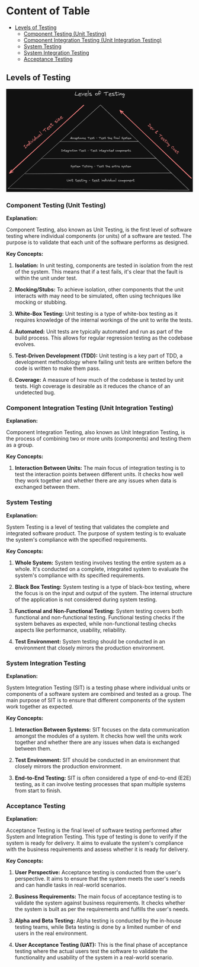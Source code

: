# Content of Table

- [Levels of Testing](#levels-of-testing)
  - [Component Testing (Unit Testing)](#component-testing-unit-testing)
  - [Component Integration Testing (Unit Integration Testing)](#component-integration-testing-unit-integration-testing)
  - [System Testing](#system-testing)
  - [System Integration Testing](#system-integration-testing)
  - [Acceptance Testing](#acceptance-testing)

## Levels of Testing

![alt text](./images/testLevels.png)

### Component Testing (Unit Testing)

**Explanation:**

Component Testing, also known as Unit Testing, is the first level of software testing where individual components (or units) of a software are tested. The purpose is to validate that each unit of the software performs as designed.

**Key Concepts:**

1. **Isolation:** In unit testing, components are tested in isolation from the rest of the system. This means that if a test fails, it's clear that the fault is within the unit under test.

2. **Mocking/Stubs:** To achieve isolation, other components that the unit interacts with may need to be simulated, often using techniques like mocking or stubbing.

3. **White-Box Testing:** Unit testing is a type of white-box testing as it requires knowledge of the internal workings of the unit to write the tests.

4. **Automated:** Unit tests are typically automated and run as part of the build process. This allows for regular regression testing as the codebase evolves.

5. **Test-Driven Development (TDD):** Unit testing is a key part of TDD, a development methodology where failing unit tests are written before the code is written to make them pass.

6. **Coverage:** A measure of how much of the codebase is tested by unit tests. High coverage is desirable as it reduces the chance of an undetected bug.

### Component Integration Testing (Unit Integration Testing)

**Explanation:**

Component Integration Testing, also known as Unit Integration Testing, is the process of combining two or more units (components) and testing them as a group.

**Key Concepts:**

1. **Interaction Between Units:** The main focus of integration testing is to test the interaction points between different units. It checks how well they work together and whether there are any issues when data is exchanged between them.

### System Testing

**Explanation:**

System Testing is a level of testing that validates the complete and integrated software product. The purpose of system testing is to evaluate the system's compliance with the specified requirements.

**Key Concepts:**

1. **Whole System:** System testing involves testing the entire system as a whole. It's conducted on a complete, integrated system to evaluate the system's compliance with its specified requirements.

2. **Black Box Testing:** System testing is a type of black-box testing, where the focus is on the input and output of the system. The internal structure of the application is not considered during system testing.

3. **Functional and Non-Functional Testing:** System testing covers both functional and non-functional testing. Functional testing checks if the system behaves as expected, while non-functional testing checks aspects like performance, usability, reliability.

4. **Test Environment:** System testing should be conducted in an environment that closely mirrors the production environment.

### System Integration Testing

**Explanation:**

System Integration Testing (SIT) is a testing phase where individual units or components of a software system are combined and tested as a group. The main purpose of SIT is to ensure that different components of the system work together as expected.

**Key Concepts:**

1. **Interaction Between Systems:** SIT focuses on the data communication amongst the modules of a system. It checks how well the units work together and whether there are any issues when data is exchanged between them.

2. **Test Environment:** SIT should be conducted in an environment that closely mirrors the production environment.

3. **End-to-End Testing:** SIT is often considered a type of end-to-end (E2E) testing, as it can involve testing processes that span multiple systems from start to finish.

### Acceptance Testing

**Explanation:**

Acceptance Testing is the final level of software testing performed after System and Integration Testing. This type of testing is done to verify if the system is ready for delivery. It aims to evaluate the system's compliance with the business requirements and assess whether it is ready for delivery.

**Key Concepts:**

1. **User Perspective:** Acceptance testing is conducted from the user's perspective. It aims to ensure that the system meets the user's needs and can handle tasks in real-world scenarios.

2. **Business Requirements:** The main focus of acceptance testing is to validate the system against business requirements. It checks whether the system is built as per the requirements and fulfills the user's needs.

3. **Alpha and Beta Testing:** Alpha testing is conducted by the in-house testing teams, while Beta testing is done by a limited number of end users in the real environment.

4. **User Acceptance Testing (UAT):** This is the final phase of acceptance testing where the actual users test the software to validate the functionality and usability of the system in a real-world scenario.
